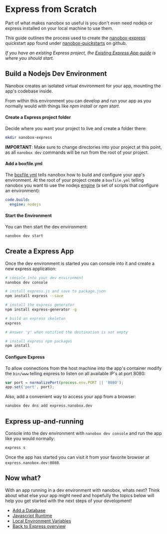 # Express from Scratch
Part of what makes nanobox so useful is you don't even need nodejs or express installed on your local machine to use them.

This guide outlines the process used to create the <a href="https://github.com/nanobox-quickstarts/nanobox-express" target="\_blank">nanobox-express</a> quickstart app found under <a href="https://github.com/nanobox-quickstarts" target="\_blank">nanobox-quickstarts</a> on github.

*If you have an existing Express project, the [Existing Express App guide](/php/express/existing-app) is where you should start.*

## Build a Nodejs Dev Environment
Nanobox creates an isolated virtual environment for your app, mounting the app's codebase inside.

From within this environment you can develop and run your app as you normally would with things like *npm install* or *npm start*.

#### Create a Express project folder
Decide where you want your project to live and create a folder there:

```bash
mkdir nanobox-express
```

**IMPORTANT**: Make sure to change directories into your project at this point, as all `nanobox dev` commands will be run from the root of your project.

#### Add a boxfile.yml
The <a href="https://docs.nanobox.io/boxfile/" target="\_blank">boxfile.yml</a> tells nanobox how to build and configure your app's environment. At the root of your project create a `boxfile.yml` telling nanobox you want to use the nodejs <a href="https://docs.nanobox.io/engines/" target="\_blank">engine</a> (a set of scripts that configure an environment):

```yaml
code.build:
  engine: nodejs
```

#### Start the Environment
You can then start the dev environment:

```bash
nanobox dev start
```

## Create a Express App
Once the dev environment is started you can console into it and create a new express application:

```bash
# console into your dev environment
nanobox dev console

# install express.js and save to package.json
npm install express --save

# install the express generator
npm install express-generator -g

# build an express skeleton
express

# Answer 'y' when notified the destination is not empty

# install express npm packages
npm install
```

#### Configure Express
To allow connections from the host machine into the app's container modify the `bin/www` telling express to listen on all available IP's at port 8080:

```javascript
var port = normalizePort(process.env.PORT || '8080');
app.set('port', port);
```

Also, add a convenient way to access your app from a browser:

```bash
nanobox dev dns add express.nanobox.dev
```

## Express up-and-running
Console into the dev environment with `nanobox dev console` and run the app like you would normally:

```bash
express s
```

Once the app has started you can visit it from your favorite browser at `express.nanobox.dev:8080`.

## Now what?
With an app running in a dev environment with nanobox, whats next? Think about what else your app might need and hopefully the topics below will help you get started with the next steps of your development!

* [Add a Database](/nodejs/express/add-a-database)
* [Javascript Runtime](/nodejs/express/javascript-runtime)
* [Local Environment Variables](/nodejs/express/local-evars)
* [Back to Express overview](/nodejs/express)
